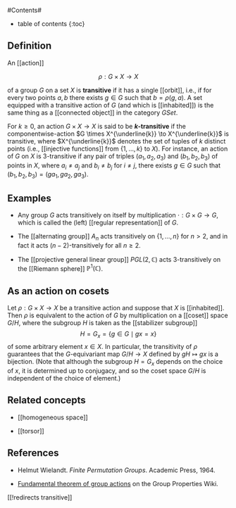 
#Contents#
* table of contents
{:toc}

## Definition

An [[action]]

$$
  \rho : G \times X \to X
$$

of a group $G$ on a set $X$ is **transitive** if it has a single [[orbit]], i.e., if for every two points $a,b$ there exists $g\in G$ such that $b = \rho(g,a)$.  A set equipped with a transitive action of $G$ (and which is [[inhabited]]) is the same thing as a [[connected object]] in the category $G Set$.

For $k\ge 0$, an action $G \times X \to X$ is said to be **$k$-transitive** if the componentwise-action $G \times X^{\underline{k}} \to X^{\underline{k}}$ is transitive, where $X^{\underline{k}}$ denotes the set of tuples of $k$ distinct points (i.e., [[injective functions]] from $\{1,\dots,k\}$ to $X$).  For instance, an action of $G$ on $X$ is 3-transitive if any pair of triples $(a_1,a_2,a_3)$ and $(b_1,b_2,b_3)$ of points in $X$, where $a_i \ne a_j$ and $b_i \ne b_j$ for $i\ne j$, there exists $g \in G$ such that $(b_1,b_2,b_3) = (g a_1,g a_2,g a_3)$.

## Examples

* Any group $G$ acts transitively on itself by multiplication $\cdot : G \times G \to G$, which is called the (left) [[regular representation]] of $G$.

* The [[alternating group]] $A_n$ acts transitively on $\{1,\dots,n\}$ for $n \gt 2$, and in fact it acts $(n-2)$-transitively for all $n \ge 2$.

* The [[projective general linear group]] $PGL(2,\mathbb{C})$ acts 3-transitively on the [[Riemann sphere]] $\mathbb{P}^1(\mathbb{C})$.

## As an action on cosets

Let $\rho : G \times X \to X$ be a transitive action and suppose that $X$ is [[inhabited]].  Then $\rho$ is equivalent to the action of $G$ by multiplication on a [[coset]] space $G/H$, where the subgroup $H$ is taken as the [[stabilizer subgroup]]
$$H = G_x = \{ g \in G \mid g x = x \}$$
of some arbitrary element $x \in X$.  In particular, the transitivity of $\rho$ guarantees that the $G$-equivariant map $G/H \to X$ defined by $g H \mapsto g x$ is a bijection.  (Note that although the subgroup $H = G_x$ depends on the choice of $x$, it is determined up to conjugacy, and so the coset space $G/H$ is independent of the choice of element.)

## Related concepts

* [[homogeneous space]]

* [[torsor]]

## References

* Helmut Wielandt.  _Finite Permutation Groups_.  Academic Press, 1964.

* [Fundamental theorem of group actions](http://groupprops.subwiki.org/wiki/Fundamental_theorem_of_group_actions) on the Group Properties Wiki.

[[!redirects transitive]]